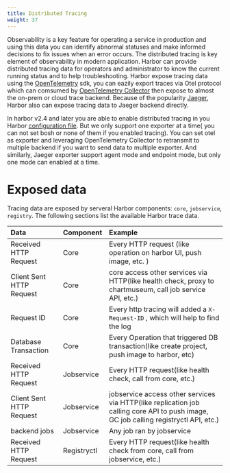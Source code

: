 ```yaml
---
title: Distributed Tracing
weight: 37
---
```


Observability is a key feature for operating a service in production and using this data you can identify abnormal statuses and make informed decisions to fix issues when an error occurs. The distributed tracing is key element of observability in modern application. Harbor can provide distributed tracing data for operators and administrator to know the current running status and to help  troubleshooting.  Harbor expose tracing data using the [OpenTelemetry]([OpenTelemetry](https://opentelemetry.io/)) sdk, you can eazily export traces via Otel protocol which can comsumed by [OpenTelemetry Collector](https://opentelemetry.io/docs/collector/) then expose to almost the on-prem or cloud trace backend. Because of the popularity [Jaeger](https://www.jaegertracing.io), Harbor also can expose tracing data to Jaeger backend directly.

In harbor v2.4 and later you are able to enable distributed tracing in you Harbor [configuration file](../../install-config/configure-yml-file.md). But we only support one exporter at a time( you can not set bosh or none of them if you enabled tracing). You can set otel as exporter and leveraging OpenTelemetry Collector to retransmit to multiple backend if you want to send data to multiple exporter. And similarly, Jaeger exporter  support agent mode and endpoint mode, but only one mode can enabled at a time.

# Exposed data

Tracing data are exposed by serveral Harbor components: `core`, `jobservice`, `registry`. The following sections list the available Harbor trace data.

| Data                     | Component   | Example                                                      |
| :----------------------- | :---------- | :----------------------------------------------------------- |
| Received HTTP Request    | Core        | Every HTTP request (like operation on harbor UI, push image, etc. ) |
| Client Sent HTTP Request | Core        | core access other services via HTTP(like health check, proxy to chartmuseum, call job service API, etc.) |
| Request ID               | Core        | Every http tracing will added a `X-Request-ID` , which will help to find the log |
| Database Transaction     | Core        | Every Operation that triggered DB transaction(like create project, push image to harbor, etc) |
| Received HTTP Request    | Jobservice  | Every HTTP request(like health check, call from core, etc.)  |
| Client Sent HTTP Request | Jobservice  | jobservice access other services via HTTP(like replication job calling core API to push image, GC job calling registryctl API, etc.) |
| backend jobs             | Jobservice  | Any job ran by jobservice                                    |
| Received HTTP Request    | Registryctl | Every HTTP request(like health check from core, call from jobservice, etc.) |

